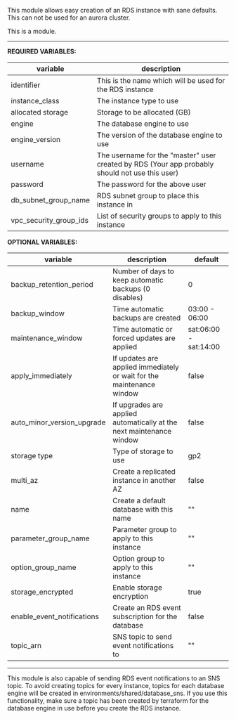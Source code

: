 This module allows easy creation of an RDS instance with sane defaults.  This can not be used for an aurora cluster.

This is a module.

---

**REQUIRED VARIABLES:**

| variable               | description                                                                                    |
| ---                    | ---                                                                                            |
| identifier             | This is the name which will be used for the RDS instance                                       |
| instance_class         | The instance type to use                                                                       |
| allocated storage      | Storage to be allocated (GB)                                                                   |
| engine                 | The database engine to use                                                                     |
| engine_version         | The version of the database engine to use                                                      |
| username               | The username for the "master" user created by RDS (Your app probably should not use this user) |
| password               | The password for the above user                                                                |
| db_subnet_group_name   | RDS subnet group to place this instance in                                                     |
| vpc_security_group_ids | List of security groups to apply to this instance                                              |

**OPTIONAL VARIABLES:**

| variable                   | description                                                           | default               |
| ---                        | ---                                                                   | ---                   |
| backup_retention_period    | Number of days to keep automatic backups (0 disables)                 | 0                     |
| backup_window              | Time automatic backups are created                                    | 03:00 - 06:00         |
| maintenance_window         | Time automatic or forced updates are applied                          | sat:06:00 - sat:14:00 |
| apply_immediately          | If updates are applied immediately or wait for the maintenance window | false                 |
| auto_minor_version_upgrade | If upgrades are applied automatically at the next maintenance window  | false                 |
| storage type               | Type of storage to use                                                | gp2                   |
| multi_az                   | Create a replicated instance in another AZ                            | false                 |
| name                       | Create a default database with this name                              | ""                    |
| parameter_group_name       | Parameter group to apply to this instance                             | ""                    |
| option_group_name          | Option group to apply to this instance                                | ""                    |
| storage_encrypted          | Enable storage encryption                                             | true                  |
| enable_event_notifications | Create an RDS event subscription for the database                     | false                 |
| topic_arn                  | SNS topic to send event notifications to                              | ""                    |

---

This module is also capable of sending RDS event notifications to an SNS topic.  To avoid creating topics for every instance, topics for each database engine will be created in environments/shared/database_sns.  If you use this functionality, make sure a topic has been created by terraform for the database engine in use before you create the RDS instance.  
